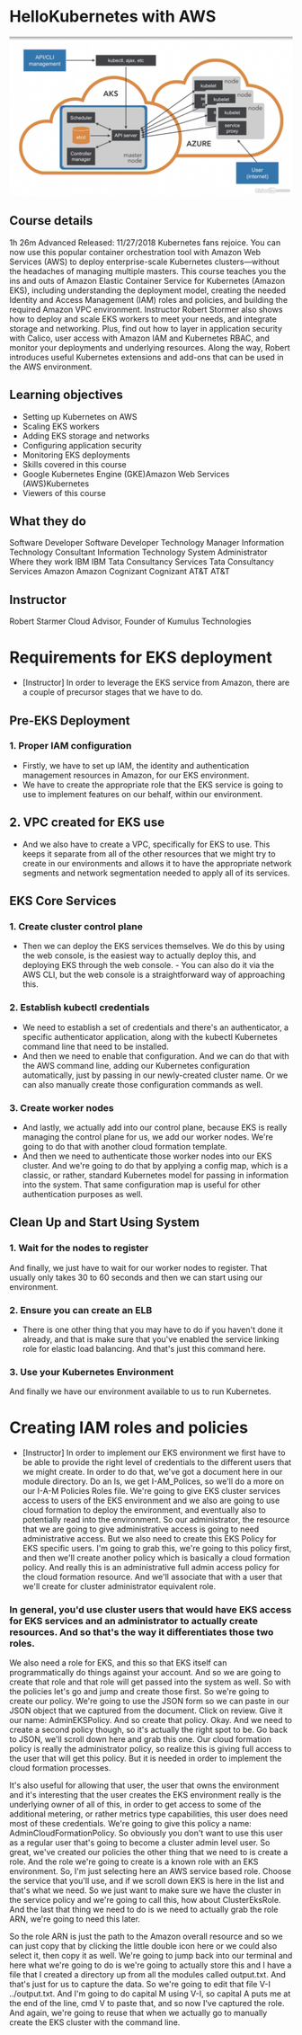 # HelloKubernetes with AWS

![Kube architecture][logo]

[logo]: https://github.com/ramiljoaquin/HelloKubernetes_AKS/blob/master/assets/KubeArchitecture.png 'Kubernetes architecture'

## Course details

1h 26m Advanced Released: 11/27/2018
Kubernetes fans rejoice. You can now use this popular container orchestration tool with Amazon Web Services (AWS) to deploy enterprise-scale Kubernetes clusters—without the headaches of managing multiple masters. This course teaches you the ins and outs of Amazon Elastic Container Service for Kubernetes (Amazon EKS), including understanding the deployment model, creating the needed Identity and Access Management (IAM) roles and policies, and building the required Amazon VPC environment. Instructor Robert Stormer also shows how to deploy and scale EKS workers to meet your needs, and integrate storage and networking. Plus, find out how to layer in application security with Calico, user access with Amazon IAM and Kubernetes RBAC, and monitor your deployments and underlying resources. Along the way, Robert introduces useful Kubernetes extensions and add-ons that can be used in the AWS environment.

## Learning objectives

- Setting up Kubernetes on AWS
- Scaling EKS workers
- Adding EKS storage and networks
- Configuring application security
- Monitoring EKS deployments
- Skills covered in this course
- Google Kubernetes Engine (GKE)Amazon Web Services (AWS)Kubernetes
- Viewers of this course

## What they do

Software Developer Software Developer Technology Manager Information Technology Consultant Information Technology System Administrator
Where they work
IBM IBM Tata Consultancy Services Tata Consultancy Services Amazon Amazon Cognizant Cognizant AT&T AT&T

## Instructor
Robert Starmer
Cloud Advisor, Founder of Kumulus Technologies



# Requirements for EKS deployment

- [Instructor] In order to leverage the EKS service from Amazon, there are a couple of precursor stages that we have to do. 

## Pre-EKS Deployment
### 1. Proper IAM configuration
- Firstly, we have to set up IAM, the identity and authentication management resources in Amazon, for our EKS environment. 
- We have to create the appropriate role that the EKS service is going to use to implement features on our behalf, within our environment. 

## 2. VPC created for EKS use
- And we also have to create a VPC, specifically for EKS to use. This keeps it separate from all of the other resources that we might try to create in our environments and allows it to have the appropriate network segments and network segmentation needed to apply all of its services. 

## EKS Core Services
### 1. Create cluster control plane
- Then we can deploy the EKS services themselves. We do this by using the web console, is the easiest way to actually deploy this, and deploying EKS through the web console. - You can also do it via the AWS CLI, but the web console is a straightforward way of approaching this. 

### 2. Establish kubectl credentials
- We need to establish a set of credentials and there's an authenticator, a specific authenticator application, along with the kubectl Kubernetes command line that need to be installed. 
- And then we need to enable that configuration. And we can do that with the AWS command line, adding our Kubernetes configuration automatically, just by passing in our newly-created cluster name. Or we can also manually create those configuration commands as well. 

### 3. Create worker nodes
- And lastly, we actually add into our control plane, because EKS is really managing the control plane for us, we add our worker nodes. We're going to do that with another cloud formation template.
- And then we need to authenticate those worker nodes into our EKS cluster. And we're going to do that by applying a config map, which is a classic, or rather, standard Kubernetes model for passing in information into the system. That same configuration map is useful for other authentication purposes as well. 

## Clean Up and Start Using System
### 1. Wait for the nodes to register
And finally, we just have to wait for our worker nodes to register. That usually only takes 30 to 60 seconds and then we can start using our environment. 
### 2. Ensure you can create an ELB
- There is one other thing that you may have to do if you haven't done it already, and that is make sure that you've enabled the service linking role for elastic load balancing. And that's just this command here. 
### 3. Use your Kubernetes Environment
And finally we have our environment available to us to run Kubernetes.



# Creating IAM roles and policies
- [Instructor] In order to implement our EKS environment we first have to be able to provide the right level of credentials to the different users that we might create. In order to do that, we've got a document here in our module directory. Do an ls, we get I-AM_Polices, so we'll do a more on our I-A-M Policies Roles file. We're going to give EKS cluster services access to users of the EKS environment and we also are going to use cloud formation to deploy the environment, and eventually also to potentially read into the environment. So our administrator, the resource that we are going to give administrative access is going to need administrative access. But we also need to create this EKS Policy for EKS specific users. I'm going to grab this, we're going to this policy first, and then we'll create another policy which is basically a cloud formation policy. And really this is an administrative full admin access policy for the cloud formation resource. And we'll associate that with a user that we'll create for cluster administrator equivalent role. 

### In general, you'd use cluster users that would have EKS access for EKS services and an administrator to actually create resources. And so that's the way it differentiates those two roles.

We also need a role for EKS, and this so that EKS itself can programmatically do things against your account. And so we are going to create that role and that role will get passed into the system as well. So with the policies let's go and jump and create those first. So we're going to create our policy. We're going to use the JSON form so we can paste in our JSON object that we captured from the document. Click on review. Give it our name: AdminEKSPolicy. And so create that policy. Okay. And we need to create a second policy though, so it's actually the right spot to be. Go back to JSON, we'll scroll down here and grab this one. Our cloud formation policy is really the administrator policy, so realize this is giving full access to the user that will get this policy. But it is needed in order to implement the cloud formation processes. 


It's also useful for allowing that user, the user that owns the environment and it's interesting that the user creates the EKS environment really is the underlying owner of all of this, in order to get access to some of the additional metering, or rather metrics type capabilities, this user does need most of these credentials. We're going to give this policy a name: AdminCloudFormationPolicy. So obviously you don't want to use this user as a regular user that's going to become a cluster admin level user. So great, we've created our policies the other thing that we need to is create a role. And the role we're going to create is a known role with an EKS environment. So, I'm just selecting here an AWS service based role. Choose the service that you'll use, and if we scroll down EKS is here in the list and that's what we need. So we just want to make sure we have the cluster in the service policy and we're going to call this, how about ClusterEksRole. And the last that thing we need to do is we need to actually grab the role ARN, we're going to need this later. 


So the role ARN is just the path to the Amazon overall resource and so we can just copy that by clicking the little double icon here or we could also select it, then copy it as well. We're going to jump back into our terminal and here what we're going to do is we're going to actually store this and I have a file that I created a directory up from all the modules called output.txt. And that's just for us to capture the data. So we're going to edit that file V-I ../output.txt. And I'm going to do capital M using V-I, so capital A puts me at the end of the line, cmd V to paste that, and so now I've captured the role. And again, we're going to reuse that when we actually go to manually create the EKS cluster with the command line.
